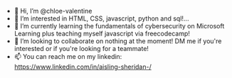 - 👋 Hi, I’m @chloe-valentine
- 👀 I’m interested in HTML, CSS, javascript, python and sql!...
- 🌱 I’m currently learning the fundamentals of cybersecurity on Microsoft Learning plus teaching myself javascript via freecodecamp!
- 💞️ I’m looking to collaborate on nothing at the moment! DM me if you're interested or if you're looking for a teammate! 
- 📫 You can reach me on my linkedin: https://www.linkedin.com/in/aisling-sheridan-/ 

<!---
chloe-valentine/chloe-valentine is a ✨ special ✨ repository because its `README.md` (this file) appears on your GitHub profile.
You can click the Preview link to take a look at your changes.
--->
